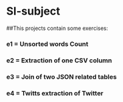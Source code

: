 # SI-subject
##This projects contain some exercises:
### e1 = Unsorted words Count
### e2 = Extraction of one CSV column
### e3 = Join of two JSON related tables
### e4 = Twitts extraction of Twitter  
 